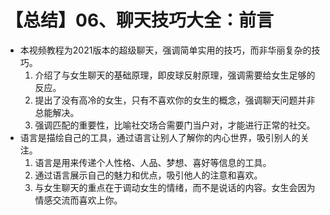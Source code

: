 # 【总结】06、聊天技巧大全：前言

-   本视频教程为2021版本的超级聊天，强调简单实用的技巧，而非华丽复杂的技巧。
    1.  介绍了与女生聊天的基础原理，即皮球反射原理，强调需要给女生足够的反应。
    2.  提出了没有高冷的女生，只有不喜欢你的女生的概念，强调聊天问题并非总能解决。
    3.  强调匹配的重要性，比喻社交场合需要门当户对，才能进行正常的社交。
-   语言是描绘自己的工具，通过语言让别人了解你的内心世界，吸引别人的关注。
    1.  语言是用来传递个人性格、人品、梦想、喜好等信息的工具。
    2.  通过语言展示自己的魅力和优点，吸引他人的注意和喜欢。
    3.  与女生聊天的重点在于调动女生的情绪，而不是说话的内容。女生会因为情感交流而喜欢上你。